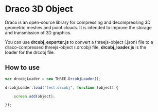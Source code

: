 # Draco 3D Object

Draco is an open-source library for compressing and decompressing 3D geometric meshes and point clouds. It is intended to improve the storage and transmission of 3D graphics.

You can use **drcobj_exporter.js** to convert a threejs-object (.json) file to a draco-compressed threejs-object (.drcobj) file, **drcobj_loader.js** is the loader for the drcobj file.

## How to use

```javascript
var drcobjLoader = new THREE.DrcobjLoader();

drcobjLoader.load("test.drcobj", function (object) {

    screen.add(object);

});

```